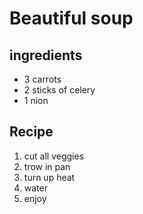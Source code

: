 # Beautiful soup

## ingredients

- 3 carrots
- 2 sticks of celery
- 1 nion

## Recipe

1. cut all veggies
2. trow in pan
3. turn up heat
4. water
5. enjoy
